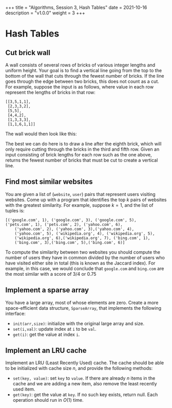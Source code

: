 +++
title = "Algorithms, Session 3, Hash Tables"
date = 2021-10-16
description = "v1.0.0"
weight = 3
+++

# Hash Tables

## **Cut brick wall**
A wall consists of several rows of bricks of various integer lengths and uniform height. Your goal is to find a vertical line going from the top to the bottom of the wall that cuts through the fewest number of bricks. If the line goes through the edge between two bricks, this does not count as a cut.
For example, suppose the input is as follows, where value in each row represent the lengths of bricks in that row:
```
[[3,5,1,1],
 [2,3,3,2],
 [5,5],
 [4,4,2],
 [1,3,3,3],
 [1,1,6,1,1]]
```
The wall would then look like this: 

<canvas width=400 height=240 id="brick-wall"></canvas>
<script>
const ctx = document.getElementById('brick-wall').getContext('2d')
const array = [[3,5,1,1],[2,3,3,2],[5,5],[4,4,2],[1,3,3,3],[1,1,6,1,1]]
const rect_size = 40
ctx.beginPath()
for (const [y,subarray] of array.entries()) {
    let part_sum = 0
    for (const [x,val] of subarray.entries()) {
        ctx.strokeRect(part_sum*rect_size,y*rect_size,rect_size*val,rect_size)
        part_sum += val
    }
}
ctx.closePath()
</script>

The best we can do here is to draw a line after the eighth brick, which will only require cutting through the bricks in the third and fifth row.
Given an input consisting of brick lengths for each row such as the one above, returns the fewest number of bricks that must be cut to create a vertical line.

## **Find most similar websites**

You are given a list of (`website`, `user`) pairs that represent users visiting websites. Come up with a program that identifies the top $k$ pairs of websites with the greatest similarity. For example, suppose $k=1$, and the list of tuples is:

```
[('google.com', 1), ('google.com', 3), ('google.com', 5),
('pets.com', 1), ('pets.com', 2), ('yahoo.com', 6),
    ('yahoo.com', 2), ('yahoo.com', 3),('yahoo.com', 4),
    ('yahoo.com', 5), ('wikipedia.org', 4), ('wikipedia.org', 5),
    ('wikipedia.org', 6),('wikipedia.org', 7), ('bing.com', 1),
    ('bing.com', 3),('bing.com', 5),('bing.com', 6)]
```

To compute the similarity between two websites you should compute the number of users they have in common divided by the number of users who have visited either site in total (this is known as the Jaccard index). For example, in this case, we would conclude that `google.com` and `bing.com` are the most similar with a score of $3/4$ or $0.75$

## **Implement a sparse array**
You have a large array, most of whose elements are zero. Create a more space-efficient data structure, `SparseArray`, that implements the following interface:
- `init(arr,size)`: initialize with the original large array and size.
- `set(i,val)`: update index at `i` to be `val`.
- `get(i)`: get the value at index `i`.

## **Implement an LRU cache**
Implement an LRU (Least Recently Used) cache. The cache should be able to be initialized with cache size $n$, and provide the following methods:
- `set(key, value)`: set `key` to `value`. If there are already $n$ items in the cache and we are adding a new item, also remove the least recently used item.
- `get(key)`: get the value at `key`. If no such key exists, return null.
Each operation should run in $O(1)$ time.

